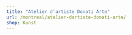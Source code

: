 ```yaml
---
title: "Atelier d'artiste Donati Arte"
url: /montreal/atelier-dartiste-donati-arte/
shop: Kunst
---
```


